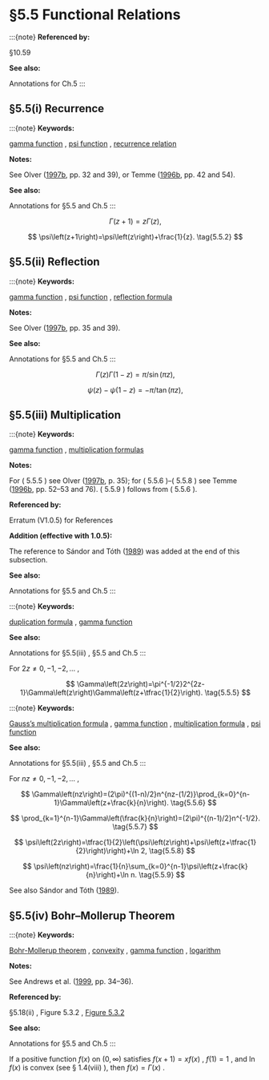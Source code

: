 # §5.5 Functional Relations

:::{note}
**Referenced by:**

§10.59

**See also:**

Annotations for Ch.5
:::


## §5.5(i) Recurrence

:::{note}
**Keywords:**

[gamma function](http://dlmf.nist.gov/search/search?q=gamma%20function) , [psi function](http://dlmf.nist.gov/search/search?q=psi%20function) , [recurrence relation](http://dlmf.nist.gov/search/search?q=recurrence%20relation)

**Notes:**

See Olver ([1997b](./bib/O.html#bib1809 "Asymptotics and Special Functions"), pp. 32 and 39), or Temme ([1996b](./bib/T.html#bib2230 "Special Functions: An Introduction to the Classical Functions of Mathematical Physics"), pp. 42 and 54).

**See also:**

Annotations for §5.5 and Ch.5
:::


<a id="E1"></a>
$$
\Gamma\left(z+1\right)=z\Gamma\left(z\right), \tag{5.5.1}
$$


<a id="E2"></a>
$$
\psi\left(z+1\right)=\psi\left(z\right)+\frac{1}{z}. \tag{5.5.2}
$$


## §5.5(ii) Reflection

:::{note}
**Keywords:**

[gamma function](http://dlmf.nist.gov/search/search?q=gamma%20function) , [psi function](http://dlmf.nist.gov/search/search?q=psi%20function) , [reflection formula](http://dlmf.nist.gov/search/search?q=reflection%20formula)

**Notes:**

See Olver ([1997b](./bib/O.html#bib1809 "Asymptotics and Special Functions"), pp. 35 and 39).

**See also:**

Annotations for §5.5 and Ch.5
:::


<a id="E3"></a>
$$
\Gamma\left(z\right)\Gamma\left(1-z\right)=\pi/\sin\left(\pi z\right), \tag{5.5.3}
$$


<a id="E4"></a>
$$
\psi\left(z\right)-\psi\left(1-z\right)=-\pi/\tan\left(\pi z\right), \tag{5.5.4}
$$


## §5.5(iii) Multiplication

:::{note}
**Keywords:**

[gamma function](http://dlmf.nist.gov/search/search?q=gamma%20function) , [multiplication formulas](http://dlmf.nist.gov/search/search?q=multiplication%20formulas)

**Notes:**

For ( 5.5.5 ) see Olver ([1997b](./bib/O.html#bib1809 "Asymptotics and Special Functions"), p. 35); for ( 5.5.6 )–( 5.5.8 ) see Temme ([1996b](./bib/T.html#bib2230 "Special Functions: An Introduction to the Classical Functions of Mathematical Physics"), pp. 52–53 and 76). ( 5.5.9 ) follows from ( 5.5.6 ).

**Referenced by:**

Erratum (V1.0.5) for References

**Addition (effective with 1.0.5):**

The reference to Sándor and Tóth ([1989](./bib/S.html#bib2757 "A remark on the gamma function")) was added at the end of this subsection.

**See also:**

Annotations for §5.5 and Ch.5
:::

:::{note}
**Keywords:**

[duplication formula](http://dlmf.nist.gov/search/search?q=duplication%20formula) , [gamma function](http://dlmf.nist.gov/search/search?q=gamma%20function)

**See also:**

Annotations for §5.5(iii) , §5.5 and Ch.5
:::

For $2z\neq 0,-1,-2,\dots$ ,


<a id="E5"></a>
$$
\Gamma\left(2z\right)=\pi^{-1/2}2^{2z-1}\Gamma\left(z\right)\Gamma\left(z+\tfrac{1}{2}\right). \tag{5.5.5}
$$

:::{note}
**Keywords:**

[Gauss’s multiplication formula](http://dlmf.nist.gov/search/search?q=Gauss%20multiplication%20formula) , [gamma function](http://dlmf.nist.gov/search/search?q=gamma%20function) , [multiplication formula](http://dlmf.nist.gov/search/search?q=multiplication%20formula) , [psi function](http://dlmf.nist.gov/search/search?q=psi%20function)

**See also:**

Annotations for §5.5(iii) , §5.5 and Ch.5
:::

For $nz\neq 0,-1,-2,\dots$ ,


<a id="E6"></a>
$$
\Gamma\left(nz\right)=(2\pi)^{(1-n)/2}n^{nz-(1/2)}\prod_{k=0}^{n-1}\Gamma\left(z+\frac{k}{n}\right). \tag{5.5.6}
$$


<a id="E7"></a>
$$
\prod_{k=1}^{n-1}\Gamma\left(\frac{k}{n}\right)=(2\pi)^{(n-1)/2}n^{-1/2}. \tag{5.5.7}
$$


<a id="E8"></a>
$$
\psi\left(2z\right)=\tfrac{1}{2}\left(\psi\left(z\right)+\psi\left(z+\tfrac{1}{2}\right)\right)+\ln 2, \tag{5.5.8}
$$


<a id="E9"></a>
$$
\psi\left(nz\right)=\frac{1}{n}\sum_{k=0}^{n-1}\psi\left(z+\frac{k}{n}\right)+\ln n. \tag{5.5.9}
$$

See also Sándor and Tóth ([1989](./bib/S.html#bib2757 "A remark on the gamma function")).


## §5.5(iv) Bohr–Mollerup Theorem

:::{note}
**Keywords:**

[Bohr-Mollerup theorem](http://dlmf.nist.gov/search/search?q=Bohr-Mollerup%20theorem) , [convexity](http://dlmf.nist.gov/search/search?q=convexity) , [gamma function](http://dlmf.nist.gov/search/search?q=gamma%20function) , [logarithm](http://dlmf.nist.gov/search/search?q=logarithm)

**Notes:**

See Andrews et al. ([1999](./bib/index.html#bib103 "Special Functions"), pp. 34–36).

**Referenced by:**

§5.18(ii) , Figure 5.3.2 , [Figure 5.3.2](./5.3.F2.mag.md "In §5.3 Graphics ‣ Properties ‣ Chapter 5 Gamma Function")

**See also:**

Annotations for §5.5 and Ch.5
:::

If a positive function $f(x)$ on $(0,\infty)$ satisfies $f(x+1)=xf(x)$ , $f(1)=1$ , and $\ln f(x)$ is convex (see § 1.4(viii) ), then $f(x)=\Gamma\left(x\right)$ .

